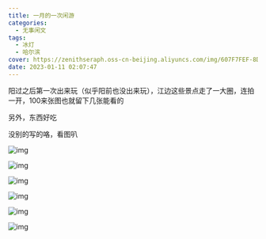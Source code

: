 ```yaml
---
title: 一月的一次闲游
categories:
  - 无事闲文
tags:
  - 冰灯
  - 哈尔滨
cover: https://zenithseraph.oss-cn-beijing.aliyuncs.com/img/607F7FEF-8DB8-4A91-AAAE-04685A1A4E70-1024x768.jpeg
date: 2023-01-11 02:07:47
---
```


阳过之后第一次出来玩（似乎阳前也没出来玩），江边这些景点走了一大圈，连拍一开，100来张图也就留下几张能看的

另外，东西好吃

没别的写的咯，看图叭

![img](https://zenithseraph.oss-cn-beijing.aliyuncs.com/img/607F7FEF-8DB8-4A91-AAAE-04685A1A4E70-1024x768.jpeg)

![img](https://zenithseraph.oss-cn-beijing.aliyuncs.com/img/82EBA2F5-F6BA-4C1E-A5C0-C37C7FCC3C02-667x1024.jpeg)

![img](https://zenithseraph.oss-cn-beijing.aliyuncs.com/img/C4CCD6D0-6133-4302-A1BC-CB43DA7CEF04-663x1024.jpeg)

![img](https://zenithseraph.oss-cn-beijing.aliyuncs.com/img/2F628A22-0FE5-42F5-A8E6-707C150E4B64-1024x250.jpeg)

![img](https://zenithseraph.oss-cn-beijing.aliyuncs.com/img/C753AF9E-E92A-4B27-B957-3ECC2E183009-1024x768.jpeg)

![img](https://zenithseraph.oss-cn-beijing.aliyuncs.com/img/83F92DAF-2E59-42DB-9012-861B1A8E77DC-627x1024.jpeg)
